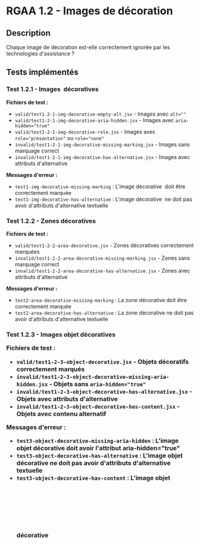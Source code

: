 # RGAA 1.2 - Images de décoration

## Description
Chaque image de décoration est-elle correctement ignorée par les technologies d'assistance ?

## Tests implémentés

### Test 1.2.1 - Images <img> décoratives
**Fichiers de test :**
- `valid/test1-2-1-img-decorative-empty-alt.jsx` - Images avec `alt=""`
- `valid/test1-2-1-img-decorative-aria-hidden.jsx` - Images avec `aria-hidden="true"`
- `valid/test1-2-1-img-decorative-role.jsx` - Images avec `role="presentation"` ou `role="none"`
- `invalid/test1-2-1-img-decorative-missing-marking.jsx` - Images sans marquage correct
- `invalid/test1-2-1-img-decorative-has-alternative.jsx` - Images avec attributs d'alternative

**Messages d'erreur :**
- `test1-img-decorative-missing-marking` : L'image décorative <img> doit être correctement marquée
- `test1-img-decorative-has-alternative` : L'image décorative <img> ne doit pas avoir d'attributs d'alternative textuelle

### Test 1.2.2 - Zones <area> décoratives
**Fichiers de test :**
- `valid/test1-2-2-area-decorative.jsx` - Zones décoratives correctement marquées
- `invalid/test1-2-2-area-decorative-missing-marking.jsx` - Zones sans marquage correct
- `invalid/test1-2-2-area-decorative-has-alternative.jsx` - Zones avec attributs d'alternative

**Messages d'erreur :**
- `test2-area-decorative-missing-marking` : La zone décorative <area> doit être correctement marquée
- `test2-area-decorative-has-alternative` : La zone décorative <area> ne doit pas avoir d'attributs d'alternative textuelle

### Test 1.2.3 - Images objet <object> décoratives
**Fichiers de test :**
- `valid/test1-2-3-object-decorative.jsx` - Objets décoratifs correctement marqués
- `invalid/test1-2-3-object-decorative-missing-aria-hidden.jsx` - Objets sans `aria-hidden="true"`
- `invalid/test1-2-3-object-decorative-has-alternative.jsx` - Objets avec attributs d'alternative
- `invalid/test1-2-3-object-decorative-has-content.jsx` - Objets avec contenu alternatif

**Messages d'erreur :**
- `test3-object-decorative-missing-aria-hidden` : L'image objet décorative <object> doit avoir l'attribut aria-hidden="true"
- `test3-object-decorative-has-alternative` : L'image objet décorative <object> ne doit pas avoir d'attributs d'alternative textuelle
- `test3-object-decorative-has-content` : L'image objet décorative <object> ne doit pas avoir de contenu alternatif

### Test 1.2.4 - Images vectorielles <svg> décoratives
**Fichiers de test :**
- `valid/test1-2-4-svg-decorative.jsx` - SVG décoratifs correctement marqués
- `invalid/test1-2-4-svg-decorative-missing-aria-hidden.jsx` - SVG sans `aria-hidden="true"`
- `invalid/test1-2-4-svg-decorative-has-alternative.jsx` - SVG avec attributs d'alternative
- `invalid/test1-2-4-svg-decorative-has-title-desc.jsx` - SVG avec éléments title/desc
- `invalid/test1-2-4-svg-decorative-has-title-attr.jsx` - SVG avec attributs title

**Messages d'erreur :**
- `test4-svg-decorative-missing-aria-hidden` : L'image vectorielle décorative <svg> doit avoir l'attribut aria-hidden="true"
- `test4-svg-decorative-has-alternative` : L'image vectorielle décorative <svg> ne doit pas avoir d'attributs d'alternative textuelle
- `test4-svg-decorative-has-title-desc` : L'image vectorielle décorative <svg> ne doit pas contenir d'éléments <title> ou <desc> avec du contenu
- `test4-svg-decorative-has-title-attr` : L'image vectorielle décorative <svg> ne doit pas avoir d'attributs title

### Test 1.2.5 - Images bitmap <canvas> décoratives
**Fichiers de test :**
- `valid/test1-2-5-canvas-decorative.jsx` - Canvas décoratifs correctement marqués
- `invalid/test1-2-5-canvas-decorative-missing-aria-hidden.jsx` - Canvas sans `aria-hidden="true"`
- `invalid/test1-2-5-canvas-decorative-has-alternative.jsx` - Canvas avec attributs d'alternative
- `invalid/test1-2-5-canvas-decorative-has-content.jsx` - Canvas avec contenu alternatif

**Messages d'erreur :**
- `test5-canvas-decorative-missing-aria-hidden` : L'image bitmap décorative <canvas> doit avoir l'attribut aria-hidden="true"
- `test5-canvas-decorative-has-alternative` : L'image bitmap décorative <canvas> ne doit pas avoir d'attributs d'alternative textuelle
- `test5-canvas-decorative-has-content` : L'image bitmap décorative <canvas> ne doit pas avoir de contenu alternatif

### Test 1.2.6 - Images embarquées <embed> décoratives
**Fichiers de test :**
- `valid/test1-2-6-embed-decorative.jsx` - Embed décoratifs correctement marqués
- `invalid/test1-2-6-embed-decorative-missing-aria-hidden.jsx` - Embed sans `aria-hidden="true"`
- `invalid/test1-2-6-embed-decorative-has-alternative.jsx` - Embed avec attributs d'alternative

**Messages d'erreur :**
- `test6-embed-decorative-missing-aria-hidden` : L'image embarquée décorative <embed> doit avoir l'attribut aria-hidden="true"
- `test6-embed-decorative-has-alternative` : L'image embarquée décorative <embed> ne doit pas avoir d'attributs d'alternative textuelle

## Règles de validation

### Images décoratives correctement marquées
- **Images <img>** : `alt=""` OU `aria-hidden="true"` OU `role="presentation"` OU `role="none"`
- **Zones <area>** : `alt=""` OU `aria-hidden="true"` OU `role="presentation"` OU `role="none"`
- **Objets <object>** : `aria-hidden="true"` ET pas d'attributs d'alternative ET pas de contenu
- **SVG <svg>** : `aria-hidden="true"` ET pas d'attributs d'alternative ET pas d'éléments title/desc avec contenu ET pas d'attributs title
- **Canvas <canvas>** : `aria-hidden="true"` ET pas d'attributs d'alternative ET pas de contenu
- **Embed <embed>** : `aria-hidden="true"` ET pas d'attributs d'alternative

### Attributs d'alternative interdits pour les images décoratives
- `aria-labelledby`
- `aria-label`
- `title`

## Exécution des tests

```bash
# Tous les tests RGAA 1.2
pnpm run test:criterion 1.2

# Tests valides uniquement
pnpm run test:valid 1.2

# Tests invalides uniquement
pnpm run test:invalid 1.2
```
